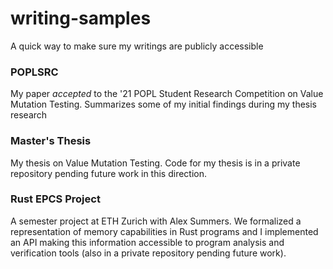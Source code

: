 # writing-samples

A quick way to make sure my writings are publicly accessible

### POPLSRC

My paper *accepted* to the '21 POPL Student Research Competition on Value Mutation Testing. Summarizes some of my initial findings during my thesis research

### Master's Thesis

My thesis on Value Mutation Testing. Code for my thesis is in a private repository pending future work in this direction.

### Rust EPCS Project

A semester project at ETH Zurich with Alex Summers. We formalized a representation of memory capabilities in Rust programs and I implemented an API making this information accessible to program analysis and verification tools (also in a private repository pending future work).

